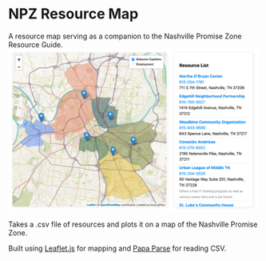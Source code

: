 # NPZ Resource Map

A resource map serving as a companion to the Nashville Promise Zone Resource Guide.
<img src='example.png' width=500/>

Takes a .csv file of resources and plots it on a map of the Nashville Promise Zone.

Built using [Leaflet.js](https://leafletjs.com/) for mapping and [Papa Parse](https://www.papaparse.com/) for reading CSV.
